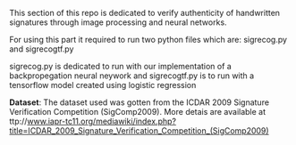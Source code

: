 This section of this repo is dedicated to verify authenticity of handwritten signatures through image processing and neural networks. 


For using this part it required to run two python files which are:  sigrecog.py and  sigrecogtf.py

 sigrecog.py is dedicated to run with our implementation of a backpropegation neural neywork and sigrecogtf.py is to run with a tensorflow model created using logistic regression
 
 

**Dataset**: 
The dataset used was gotten from the ICDAR 2009 Signature Verification Competition (SigComp2009). More detais are available at ttp://www.iapr-tc11.org/mediawiki/index.php?title=ICDAR_2009_Signature_Verification_Competition_(SigComp2009)
